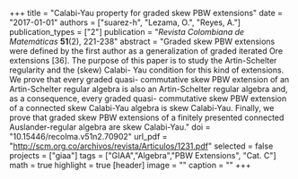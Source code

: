 +++
title = "Calabi-Yau property for graded skew PBW extensions"
date = "2017-01-01"
authors = ["suarez-h", "Lezama, O.", "Reyes, A."]
publication_types = ["2"]
publication = "*Revista Colombiana de Matemáticas* **51**(2), 221-238"
abstract = "Graded skew PBW extensions were defined by the first author as a generalization of graded iterated Ore extensions [36]. The purpose of this paper is to study the Artin-Schelter regularity and the (skew) Calabi- Yau condition for this kind of extensions. We prove that every graded quasi- commutative skew PBW extension of an Artin-Schelter regular algebra is also an Artin-Schelter regular algebra and, as a consequence, every graded quasi- commutative skew PBW extension of a connected skew Calabi-Yau algebra is skew Calabi-Yau. Finally, we prove that graded skew PBW extensions of a finitely presented connected Auslander-regular algebra are skew Calabi-Yau."
doi = "10.15446/recolma.v51n2.70902"
url_pdf = "http://scm.org.co/archivos/revista/Articulos/1231.pdf"
selected = false
projects = ["giaa"]
tags = ["GIAA","Algebra","PBW Extensions", "Cat. C"]
math = true
highlight = true
[header]
image = ""
caption = ""
+++
